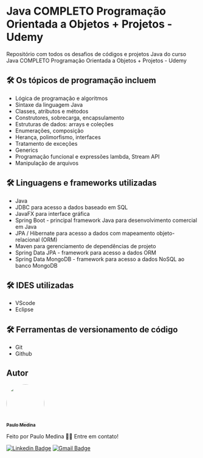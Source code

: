 # Java COMPLETO Programação Orientada a Objetos + Projetos - Udemy

Repositório com todos os desafios de códigos e projetos Java do curso Java COMPLETO Programação Orientada a Objetos + Projetos - Udemy

## 🛠 Os tópicos de programação incluem

- Lógica de programação e algoritmos
- Sintaxe da linguagem Java
- Classes, atributos e métodos
- Construtores, sobrecarga, encapsulamento
- Estruturas de dados: arrays e coleções
- Enumerações, composição
- Herança, polimorfismo, interfaces
- Tratamento de exceções
- Generics
- Programação funcional e expressões lambda, Stream API
- Manipulação de arquivos

## 🛠 Linguagens e frameworks utilizadas

- Java
- JDBC para acesso a dados baseado em SQL
- JavaFX para interface gráfica
- Spring Boot - principal framework Java para desenvolvimento comercial em Java
- JPA / Hibernate para acesso a dados com mapeamento objeto-relacional (ORM)
- Maven para gerenciamento de dependências de projeto
- Spring Data JPA - framework para acesso a dados ORM
- Spring Data MongoDB - framework para acesso a dados NoSQL ao banco MongoDB

## 🛠 IDES utilizadas

- VScode
- Eclipse

## 🛠 Ferramentas de versionamento de código

- Git
- Github

## Autor

<a href="https://www.linkedin.com/in/paulomedinabr01/">
 <img style="border-radius: 50%;" src="https://media.licdn.com/dms/image/D4D03AQGVlu4ovqwPBA/profile-displayphoto-shrink_400_400/0/1671154705455?e=1677715200&v=beta&t=8CHR_Et66-opuP1eRLvBvEnhfgQhHIB_7XbF1hR8xKQ" width="100px;" alt=""/>
 <br />
 <sub><b>Paulo Medina</b></sub></a> <a href="https://www.linkedin.com/in/paulomedinabr01/" title="LinkedIn"></a>

Feito por Paulo Medina 👋🏽 Entre em contato!

[![Linkedin Badge](https://img.shields.io/badge/-Paulo-blue?style=flat-square&logo=Linkedin&logoColor=white&link=https://www.linkedin.com/in/paulomedinabr01/)](https://www.linkedin.com/in/paulomedinabr01/)
[![Gmail Badge](https://img.shields.io/badge/-Paulo-c14438?style=flat-square&logo=Gmail&logoColor=white&link=mailto:paulomedinabr01@gmail.com)](mailto:paulomedinabr01@gmail.com)


